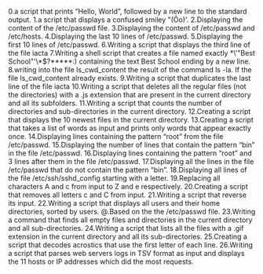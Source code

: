 0.a script that prints “Hello, World”, followed by a new line to the standard output.
1.a script that displays a confused smiley "(Ôo)'.
2.Displaying the content of the /etc/passwd file.
3.Displaying the content of /etc/passwd and /etc/hosts.
4.Displaying the last 10 lines of /etc/passwd.
5.Displaying the first 10 lines of /etc/passwd.
6.Writing a script that displays the third line of the file iacta
7.Writing a shell script that creates a file named exactly \*\\'"Best School"\'\\*$\?\*\*\*\*\*:) containing the text Best School ending by a new line.
8.writing into the file ls_cwd_content the result of the command ls -la. If the file ls_cwd_content already exists.
9.Writing a script that duplicates the last line of the file iacta
10.Writing a script that deletes all the regular files (not the directories) with a .js extension that are present in the current directory and all its subfolders.
11.Writing a script that counts the number of directories and sub-directories in the current directory.
12.Creating a script that displays the 10 newest files in the current directory.
13.Creating a script that takes a list of words as input and prints only words that appear exactly once.
14.Displaying lines containing the pattern “root” from the file /etc/passwd.
15.Displaying the number of lines that contain the pattern “bin” in the file /etc/passwd.
16.Displaying lines containing the pattern “root” and 3 lines after them in the file /etc/passwd.
17.Displaying all the lines in the file /etc/passwd that do not contain the pattern “bin”.
18.Displaying all lines of the file /etc/ssh/sshd_config starting with a letter.
19.Replacing all characters A and c from input to Z and e respectively.
20.Creating a script that removes all letters c and C from input.
21.Writing a script that reverse its input.
22.Writing a script that displays all users and their home directories, sorted by users.
@.Based on the the /etc/passwd file.
23.Writing a command that finds all empty files and directories in the current directory and all sub-directories.
24.Writing a script that lists all the files with a .gif extension in the current directory and all its sub-directories.
25.Creating a script that decodes acrostics that use the first letter of each line.
26.Writing a script that parses web servers logs in TSV format as input and displays the 11 hosts or IP addresses which did the most requests.

